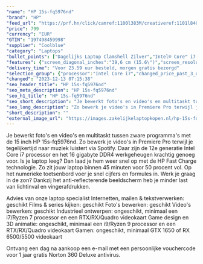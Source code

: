 ```yaml
---
"name": "HP 15s-fq5976nd"
"brand": "HP"
"feed_url": "https://prf.hn/click/camref:1100l383M/creativeref:1101l84031/destination:https%3A%2F%2Fwww.coolblue.nl%2Fproduct%2F934485"
"price": 799
"currency": "EUR"
"GTIN": "197498459998"
"supplier": "Coolblue"
"category": "Laptops"
"bullet_points": ["Dagelijks Laptop Clamshell Zilver","Intel® Core™ i7 i7-1255U","39,6 cm (15.6\") Full HD 1920 x 1080 Pixels IPS LED backlight 16:9","16 GB DDR4-SDRAM 3200 MHz 2 x 8 GB","512 GB SSD","Intel Iris Xe Graphics","Wi-Fi 5 (802.11ac) Bluetooth 4.2","Lithium-Ion (Li-Ion) 41 Wh 7,5 uur 45 W","Windows 11 Home"]
"features": {"screen_diagonal_inches":"39,6 cm (15.6\")","screen_resolution":"1920 x 1080 Pixels","processor_family":"Intel® Core™ i7","memory_size":"16 GB","memory_type":"DDR4-SDRAM","total_storage_space":"512 GB","operating_system":"Windows 11 Home","battery_capacity":"41 Wh","width":"358,5 mm","depth":"242 mm","height":"17,9 mm","weight":"1,69 kg"}
"delivery_time": "Voor 23.59 uur besteld, morgen gratis bezorgd"
"selection_group": {"processor":"Intel Core i7","changed_price_past_3_days":false,"product_family":"HP 15s"}
"changed": "2023-12-13 07:15:38"
"seo_header_title": "HP 15s-fq5976nd"
"seo_meta_description": "HP 15s-fq5976nd"
"seo_h1_title": "HP 15s-fq5976nd"
"seo_short_description": "Je bewerkt foto's en video's en multitaskt tussen zware programma's met de 15 inch HP 15s-fq5976nd."
"seo_long_description": "Zo bewerk je video's in Premiere Pro terwijl je tegelijkertijd naar muziek luistert via Spotify. Daar zijn de 12e generatie Intel Core i7 processor en het 16 gigabyte DDR4 werkgeheugen krachtig genoeg voor. Is je laptop leeg? Dan laad je hem weer snel op met de HP Fast Charge technologie. Zo zit jouw laptop binnen 45 minuten voor 50 procent vol. Op het numerieke toetsenbord voer je snel cijfers en formules in. Werk je graag in de zon? Dankzij het anti-reflecterende beeldscherm heb je minder last van lichtinval en vingerafdrukken. \r\n\r\nAdvies van onze laptop specialist\r\nInternetten, mailen & tekstverwerken: geschikt\r\nFilms & series kijken: geschikt\r\nFoto's bewerken: geschikt\r\nVideo's bewerken: geschikt\r\nIndustrieel ontwerpen: ongeschikt, minimaal een i7/Ryzen 7 processor en een RTX/RX/Quadro videokaart\r\nGame design en 3D animatie: ongeschikt, minimaal een i9/Ryzen 9 processor en een RTX/RX/Quadro videokaart\r\nGamen: ongeschikt, minimaal GTX 1650 of RX 6500/5500 videokaart\r\n \r\nOntvang een dag na aankoop een e-mail met een persoonlijke vouchercode voor 1 jaar gratis Norton 360 Deluxe antivirus."
"short_description": ""
"external_image_url": "https://images.zakelijkelaptopkopen.nl/hp-15s-fq5976nd.webp"
---
```


Je bewerkt foto's en video's en multitaskt tussen zware programma's met de 15 inch HP 15s-fq5976nd. Zo bewerk je video's in Premiere Pro terwijl je tegelijkertijd naar muziek luistert via Spotify. Daar zijn de 12e generatie Intel Core i7 processor en het 16 gigabyte DDR4 werkgeheugen krachtig genoeg voor. Is je laptop leeg? Dan laad je hem weer snel op met de HP Fast Charge technologie. Zo zit jouw laptop binnen 45 minuten voor 50 procent vol. Op het numerieke toetsenbord voer je snel cijfers en formules in. Werk je graag in de zon? Dankzij het anti-reflecterende beeldscherm heb je minder last van lichtinval en vingerafdrukken.

Advies van onze laptop specialist
Internetten, mailen & tekstverwerken: geschikt
Films & series kijken: geschikt
Foto's bewerken: geschikt
Video's bewerken: geschikt
Industrieel ontwerpen: ongeschikt, minimaal een i7/Ryzen 7 processor en een RTX/RX/Quadro videokaart
Game design en 3D animatie: ongeschikt, minimaal een i9/Ryzen 9 processor en een RTX/RX/Quadro videokaart
Gamen: ongeschikt, minimaal GTX 1650 of RX 6500/5500 videokaart
 
Ontvang een dag na aankoop een e-mail met een persoonlijke vouchercode voor 1 jaar gratis Norton 360 Deluxe antivirus.